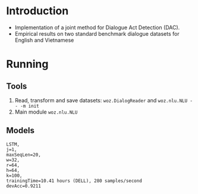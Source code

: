 # Introduction

- Implementation of a joint method for Dialogue Act Detection (DAC).
- Empirical results on two standard benchmark dialogue datasets for English and Vietnamese

# Running

## Tools

1. Read, transform and save datasets: `woz.DialogReader` and `woz.nlu.NLU -- -m init`
2. Main module `woz.nlu.NLU`

## Models

    LSTM, 
    j=1, 
    maxSeqLen=20, 
    w=32, 
    r=64, 
    h=64, 
    k=100, 
    trainingTime=10.41 hours (DELL), 280 samples/second
    devAcc=0.9211

